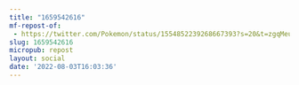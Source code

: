 ```yaml
---
title: "1659542616"
mf-repost-of:
 - https://twitter.com/Pokemon/status/1554852239268667393?s=20&t=zgqMeuthGVStTb4nUQIskw
slug: 1659542616
micropub: repost
layout: social
date: '2022-08-03T16:03:36'
---
```

